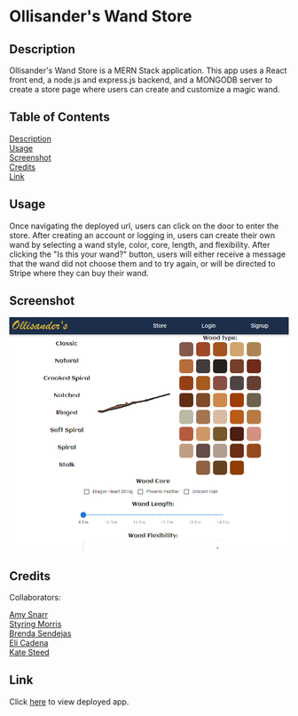 # Ollisander's Wand Store

## Description
Ollisander's Wand Store is a MERN Stack application. This app uses a React front end, a node.js and express.js backend, and a MONGODB server to create a store page where users can create and customize a magic wand.

## Table of Contents
[Description](#Description)<br>
[Usage](#Usage)<br>
[Screenshot](#Screenshot)<br>
[Credits](#Credits)<br>
[Link](#Link)

## Usage
Once navigating the deployed url, users can click on the door to enter the store. After creating an account or logging in, users can create their own wand by selecting a wand style, color, core, length, and flexibility. After clicking the "Is this your wand?" button, users will either receive a message that the wand did not choose them and to try again, or will be directed to Stripe where they can buy their wand.

## Screenshot
![screenshot](./assets/screenshot.png)

## Credits
Collaborators:

<a href="https://github.com/sifrult">Amy Snarr</a><br>
<a href="https://github.com/Styrlingjohn">Styring Morris</a><br>
<a href="https://github.com/brenda255">Brenda Sendejas</a><br>
<a href="https://github.com/ecadena7">Eli Cadena</a><br>
<a href="https://github.com/Ksteed8859">Kate Steed</a><br>

## Link
Click <a href="https://wizard-wands-production.up.railway.app/">here</a> to view deployed app.
